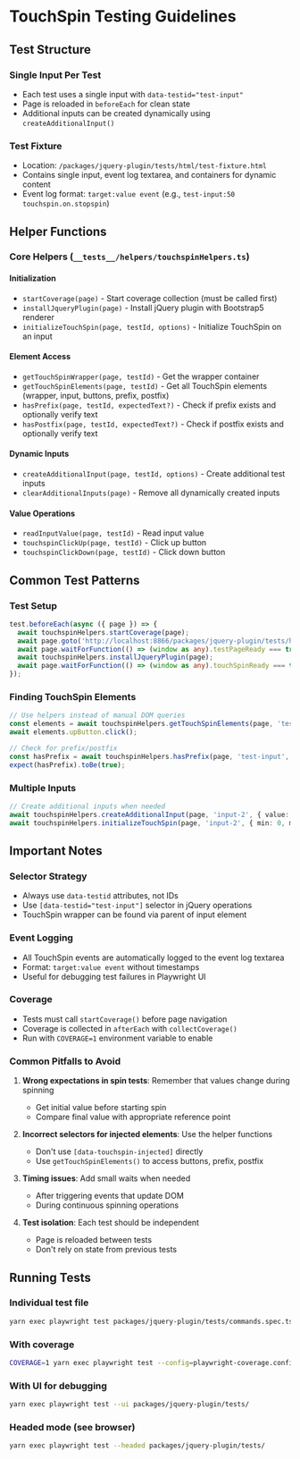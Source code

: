 # TouchSpin Testing Guidelines

## Test Structure

### Single Input Per Test
- Each test uses a single input with `data-testid="test-input"`
- Page is reloaded in `beforeEach` for clean state
- Additional inputs can be created dynamically using `createAdditionalInput()`

### Test Fixture
- Location: `/packages/jquery-plugin/tests/html/test-fixture.html`
- Contains single input, event log textarea, and containers for dynamic content
- Event log format: `target:value event` (e.g., `test-input:50 touchspin.on.stopspin`)

## Helper Functions

### Core Helpers (`__tests__/helpers/touchspinHelpers.ts`)

#### Initialization
- `startCoverage(page)` - Start coverage collection (must be called first)
- `installJqueryPlugin(page)` - Install jQuery plugin with Bootstrap5 renderer
- `initializeTouchSpin(page, testId, options)` - Initialize TouchSpin on an input

#### Element Access
- `getTouchSpinWrapper(page, testId)` - Get the wrapper container
- `getTouchSpinElements(page, testId)` - Get all TouchSpin elements (wrapper, input, buttons, prefix, postfix)
- `hasPrefix(page, testId, expectedText?)` - Check if prefix exists and optionally verify text
- `hasPostfix(page, testId, expectedText?)` - Check if postfix exists and optionally verify text

#### Dynamic Inputs
- `createAdditionalInput(page, testId, options)` - Create additional test inputs
- `clearAdditionalInputs(page)` - Remove all dynamically created inputs

#### Value Operations
- `readInputValue(page, testId)` - Read input value
- `touchspinClickUp(page, testId)` - Click up button
- `touchspinClickDown(page, testId)` - Click down button

## Common Test Patterns

### Test Setup
```typescript
test.beforeEach(async ({ page }) => {
  await touchspinHelpers.startCoverage(page);
  await page.goto('http://localhost:8866/packages/jquery-plugin/tests/html/test-fixture.html');
  await page.waitForFunction(() => (window as any).testPageReady === true);
  await touchspinHelpers.installJqueryPlugin(page);
  await page.waitForFunction(() => (window as any).touchSpinReady === true);
});
```

### Finding TouchSpin Elements
```typescript
// Use helpers instead of manual DOM queries
const elements = await touchspinHelpers.getTouchSpinElements(page, 'test-input');
await elements.upButton.click();

// Check for prefix/postfix
const hasPrefix = await touchspinHelpers.hasPrefix(page, 'test-input', '€');
expect(hasPrefix).toBe(true);
```

### Multiple Inputs
```typescript
// Create additional inputs when needed
await touchspinHelpers.createAdditionalInput(page, 'input-2', { value: '30' });
await touchspinHelpers.initializeTouchSpin(page, 'input-2', { min: 0, max: 100 });
```

## Important Notes

### Selector Strategy
- Always use `data-testid` attributes, not IDs
- Use `[data-testid="test-input"]` selector in jQuery operations
- TouchSpin wrapper can be found via parent of input element

### Event Logging
- All TouchSpin events are automatically logged to the event log textarea
- Format: `target:value event` without timestamps
- Useful for debugging test failures in Playwright UI

### Coverage
- Tests must call `startCoverage()` before page navigation
- Coverage is collected in `afterEach` with `collectCoverage()`
- Run with `COVERAGE=1` environment variable to enable

### Common Pitfalls to Avoid
1. **Wrong expectations in spin tests**: Remember that values change during spinning
   - Get initial value before starting spin
   - Compare final value with appropriate reference point

2. **Incorrect selectors for injected elements**: Use the helper functions
   - Don't use `[data-touchspin-injected]` directly
   - Use `getTouchSpinElements()` to access buttons, prefix, postfix

3. **Timing issues**: Add small waits when needed
   - After triggering events that update DOM
   - During continuous spinning operations

4. **Test isolation**: Each test should be independent
   - Page is reloaded between tests
   - Don't rely on state from previous tests

## Running Tests

### Individual test file
```bash
yarn exec playwright test packages/jquery-plugin/tests/commands.spec.ts
```

### With coverage
```bash
COVERAGE=1 yarn exec playwright test --config=playwright-coverage.config.ts packages/jquery-plugin/tests/
```

### With UI for debugging
```bash
yarn exec playwright test --ui packages/jquery-plugin/tests/
```

### Headed mode (see browser)
```bash
yarn exec playwright test --headed packages/jquery-plugin/tests/
```